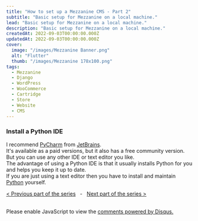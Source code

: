 ```yaml
---
title: "How to set up a Mezzanine CMS - Part 2"
subtitle: "Basic setup for Mezzanine on a local machine."
lead: "Basic setup for Mezzanine on a local machine."
description: "Basic setup for Mezzanine on a local machine."
createdAt: 2022-09-03T00:00:00.000Z
updatedAt: 2022-09-03T00:00:00.000Z
cover:
  image: "/images/Mezzanine Banner.png"
  alt: "Flutter"
  thumb: "/images/Mezzanine 178x100.png"
tags: 
  - Mezzanine
  - Django
  - WordPress
  - WooCommerce
  - Cartridge
  - Store
  - Website
  - CMS
---
```


### Install a Python IDE

I recommend [PyCharm](https://www.jetbrains.com/pycharm/) from [JetBrains](https://www.jetbrains.com).  
It's available as a paid versions, but it also has a free community version.  
But you can use any other IDE or text editor you like.  
The advantage of using a Python IDE is that it usually installs Python for you and helps you keep it up to date.  
If you are just using a text editor then you have to install and maintain [Python](https://www.python.org) yourself. 


[&lt; Previous part of the series](https://blog.eggnstone.dev/blog/how-to-set-up-a-mezzanine-cms-part-1)
&nbsp; - &nbsp;
[Next part of the series &gt;](https://blog.eggnstone.dev/blog/how-to-set-up-a-mezzanine-cms-part-3)

<br/>

<div id="disqus_thread"></div>
<script>
    /**
    *  RECOMMENDED CONFIGURATION VARIABLES: EDIT AND UNCOMMENT THE SECTION BELOW TO INSERT DYNAMIC VALUES FROM YOUR PLATFORM OR CMS.
    *  LEARN WHY DEFINING THESE VARIABLES IS IMPORTANT: https://disqus.com/admin/universalcode/#configuration-variables    */
    /*
    var disqus_config = function () {
    this.page.url = PAGE_URL;  // Replace PAGE_URL with your page's canonical URL variable
    this.page.identifier = PAGE_IDENTIFIER; // Replace PAGE_IDENTIFIER with your page's unique identifier variable
    };
    */
    (function() { // DON'T EDIT BELOW THIS LINE
    var d = document, s = d.createElement('script');
    s.src = 'https://blog-eggnstone-dev.disqus.com/embed.js';
    s.setAttribute('data-timestamp', +new Date());
    (d.head || d.body).appendChild(s);
    })();
</script>
<noscript>Please enable JavaScript to view the <a href="https://disqus.com/?ref_noscript">comments powered by Disqus.</a></noscript>
